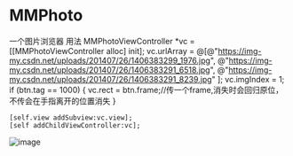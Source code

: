 # MMPhoto
一个图片浏览器
用法
MMPhotoViewController *vc = [[MMPhotoViewController alloc] init];
    vc.urlArray = @[@"https://img-my.csdn.net/uploads/201407/26/1406383299_1976.jpg",
                    @"https://img-my.csdn.net/uploads/201407/26/1406383291_6518.jpg",
                    @"https://img-my.csdn.net/uploads/201407/26/1406383291_8239.jpg"
                   ];
    vc.imgIndex = 1;
    if (btn.tag == 1000) {
        vc.rect = btn.frame;//传一个frame,消失时会回归原位，不传会在手指离开的位置消失
    }
    
    [self.view addSubview:vc.view];
    [self addChildViewController:vc];
    
![image](https://github.com/nantianwang/MMPhoto/blob/master/IMB_O30ccN.GIF)
    
